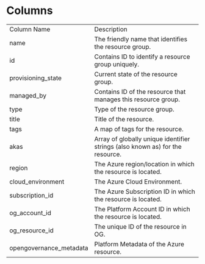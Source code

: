 # Columns  

<table>
	<tr><td>Column Name</td><td>Description</td></tr>
	<tr><td>name</td><td>The friendly name that identifies the resource group.</td></tr>
	<tr><td>id</td><td>Contains ID to identify a resource group uniquely.</td></tr>
	<tr><td>provisioning_state</td><td>Current state of the resource group.</td></tr>
	<tr><td>managed_by</td><td>Contains ID of the resource that manages this resource group.</td></tr>
	<tr><td>type</td><td>Type of the resource group.</td></tr>
	<tr><td>title</td><td>Title of the resource.</td></tr>
	<tr><td>tags</td><td>A map of tags for the resource.</td></tr>
	<tr><td>akas</td><td>Array of globally unique identifier strings (also known as) for the resource.</td></tr>
	<tr><td>region</td><td>The Azure region/location in which the resource is located.</td></tr>
	<tr><td>cloud_environment</td><td>The Azure Cloud Environment.</td></tr>
	<tr><td>subscription_id</td><td>The Azure Subscription ID in which the resource is located.</td></tr>
	<tr><td>og_account_id</td><td>The Platform Account ID in which the resource is located.</td></tr>
	<tr><td>og_resource_id</td><td>The unique ID of the resource in OG.</td></tr>
	<tr><td>opengovernance_metadata</td><td>Platform Metadata of the Azure resource.</td></tr>
</table>